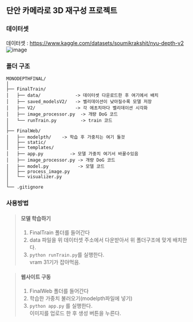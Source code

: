 ## 단안 카메라로 3D 재구성 프로젝트

### 데이터셋 
데이터셋 : https://www.kaggle.com/datasets/soumikrakshit/nyu-depth-v2
![image](https://github.com/user-attachments/assets/826f103d-4347-4dc4-b2e9-66f3009636a0)

### 폴더 구조
```
MONODEPTHFINAL/
│
├── FinalTrain/
│   ├── data/             -> 데이터셋 다운로드한 후 여기에서 배치
│   ├── saved_modelsV2/   -> 벨리데이션이 낮아질수록 모델 저장
│   ├── V2/               -> 각 에초치마다 벨리데이션 시각화
│   ├── image_processor.py  -> 개량 DoG 코드
│   └── runTrain.py         -> train 코드
│
├── FinalWeb/
│   ├── modelpth/    -> 학습 후 가중치는 여기 둘것
│   ├── static/          
│   ├── templates/
│   ├── app.py          -> 모델 가중치 여기서 바꿀수있음
│   ├── image_processor.py -> 개량 DoG 코드
│   ├── model.py           -> 모델 코드 
│   ├── process_image.py 
│   └── visualizer.py
│
└── .gitignore
```

### 사용방법
> #### 모델 학습하기
> 1. FinalTrain 폴더를 들어간다
> 2. data 파일을 위 데이터셋 주소에서 다운받아서 위 폴더구조에 맞게 배치한다.
> 3. ```python runTrain.py```를 실행한다.
<br> vram 31기가 잡아먹음.

> #### 웹사이트 구동
> 1. FinalWeb 폴더를 들어간다
> 2. 학습한 가중치 불러오기(modelpth파일에 넣기)
> 3. ```python app.py``` 를 실행한다.
<br>이미지를 업로드 한 후 생성 버튼을 누른다.
